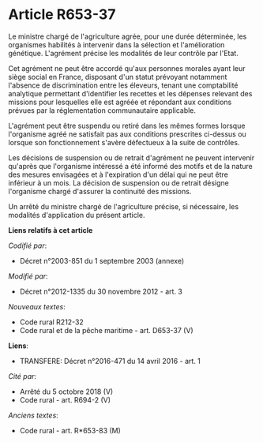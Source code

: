 # Article R653-37

Le ministre chargé de l'agriculture agrée, pour une durée déterminée, les organismes habilités à intervenir dans la sélection
et l'amélioration génétique. L'agrément précise les modalités de leur contrôle par l'Etat. 

Cet agrément ne peut être accordé qu'aux personnes morales ayant leur siège social en France, disposant d'un statut prévoyant
notamment l'absence de discrimination entre les éleveurs, tenant une comptabilité analytique permettant d'identifier les
recettes et les dépenses relevant des missions pour lesquelles elle est agréée et répondant aux conditions prévues par la
réglementation communautaire applicable.

L'agrément peut être suspendu ou retiré dans les mêmes formes lorsque l'organisme agréé ne satisfait pas aux conditions
prescrites ci-dessus ou lorsque son fonctionnement s'avère défectueux à la suite de contrôles.

Les décisions de suspension ou de retrait d'agrément ne peuvent intervenir qu'après que l'organisme intéressé a été informé
des motifs et de la nature des mesures envisagées et à l'expiration d'un délai qui ne peut être inférieur à un mois. La
décision de suspension ou de retrait désigne l'organisme chargé d'assurer la continuité des missions.

Un arrêté du ministre chargé de l'agriculture précise, si nécessaire, les modalités d'application du présent article.

**Liens relatifs à cet article**

_Codifié par_:

  - Décret n°2003-851 du 1 septembre 2003 (annexe)

_Modifié par_:

  - Décret n°2012-1335 du 30 novembre 2012 - art. 3

_Nouveaux textes_:

  - Code rural R212-32
  - Code rural et de la pêche maritime - art. D653-37 (V)

**Liens**:

  - TRANSFERE: Décret n°2016-471 du 14 avril 2016 - art. 1

_Cité par_:

  - Arrêté du 5 octobre 2018 (V)
  - Code rural - art. R694-2 (V)

_Anciens textes_:

  - Code rural - art. R*653-83 (M)
